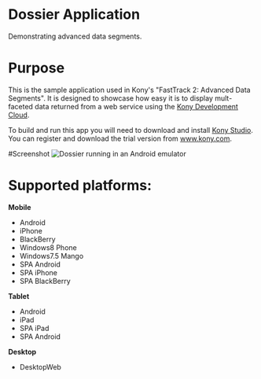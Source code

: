 Dossier Application
=======================
Demonstrating advanced data segments. 

# Purpose
This is the sample application used in Kony's "FastTrack 2: Advanced Data Segments". It is designed to showcase how easy it is to display mult-faceted data returned from a web service using the [Kony Development Cloud](http://www.kony.com/products/development). 

To build and run this app you will need to download and install [Kony Studio](http://www.kony.com/products/development). You can register and download the trial version from www.kony.com.


#Screenshot
![](https://raw.github.com/kony-solutions/screenshots/master/DossierApp/Mobile/Android/1.png "Dossier running in an Android emulator")

# Supported platforms:
**Mobile**
 * Android
 * iPhone
 * BlackBerry 
 * Windows8 Phone
 * Windows7.5 Mango
 * SPA Android
 * SPA iPhone
 * SPA BlackBerry
 
**Tablet** 
 * Android
 * iPad
 * SPA iPad
 * SPA Android
 
**Desktop**
 * DesktopWeb

